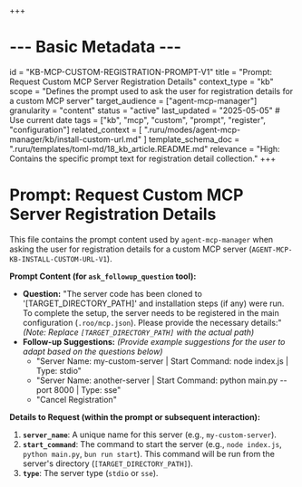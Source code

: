 +++
# --- Basic Metadata ---
id = "KB-MCP-CUSTOM-REGISTRATION-PROMPT-V1"
title = "Prompt: Request Custom MCP Server Registration Details"
context_type = "kb"
scope = "Defines the prompt used to ask the user for registration details for a custom MCP server"
target_audience = ["agent-mcp-manager"]
granularity = "content"
status = "active"
last_updated = "2025-05-05" # Use current date
tags = ["kb", "mcp", "custom", "prompt", "register", "configuration"]
related_context = [
    ".ruru/modes/agent-mcp-manager/kb/install-custom-url.md"
]
template_schema_doc = ".ruru/templates/toml-md/18_kb_article.README.md"
relevance = "High: Contains the specific prompt text for registration detail collection."
+++

# Prompt: Request Custom MCP Server Registration Details

This file contains the prompt content used by `agent-mcp-manager` when asking the user for registration details for a custom MCP server (`AGENT-MCP-KB-INSTALL-CUSTOM-URL-V1`).

**Prompt Content (for `ask_followup_question` tool):**

*   **Question:** "The server code has been cloned to '[TARGET_DIRECTORY_PATH]' and installation steps (if any) were run. To complete the setup, the server needs to be registered in the main configuration (`.roo/mcp.json`). Please provide the necessary details:" *(Note: Replace `[TARGET_DIRECTORY_PATH]` with the actual path)*
*   **Follow-up Suggestions:** *(Provide example suggestions for the user to adapt based on the questions below)*
    *   "Server Name: my-custom-server | Start Command: node index.js | Type: stdio"
    *   "Server Name: another-server | Start Command: python main.py --port 8000 | Type: sse"
    *   "Cancel Registration"

**Details to Request (within the prompt or subsequent interaction):**

1.  **`server_name`**: A unique name for this server (e.g., `my-custom-server`).
2.  **`start_command`**: The command to start the server (e.g., `node index.js`, `python main.py`, `bun run start`). This command will be run from the server's directory (`[TARGET_DIRECTORY_PATH]`).
3.  **`type`**: The server type (`stdio` or `sse`).
